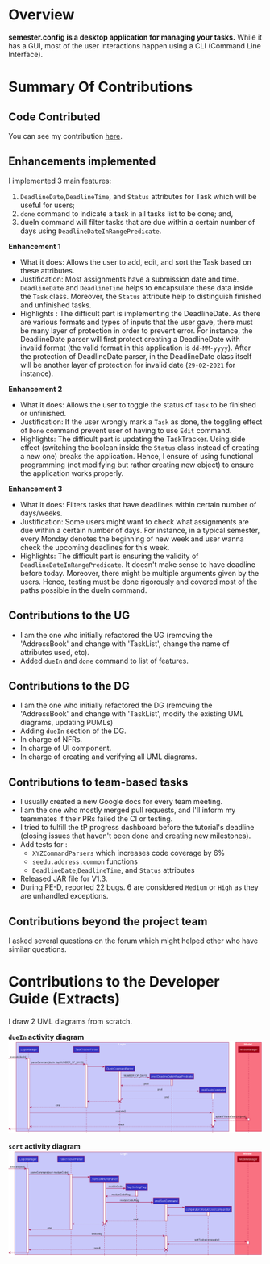 # Overview

**semester.config is a desktop application for managing your tasks.**
While it has a GUI, most of the user interactions happen using a CLI (Command Line Interface).

# Summary Of Contributions

## Code Contributed
You can see my contribution [here](https://nus-cs2103-ay2021s2.github.io/tp-dashboard/?search=&sort=groupTitle&sortWithin=title&since=&timeframe=commit&mergegroup=&groupSelect=groupByRepos&breakdown=false&tabOpen=true&tabType=authorship&tabAuthor=austenjs&tabRepo=AY2021S2-CS2103-T14-4%2Ftp%5Bmaster%5D&authorshipIsMergeGroup=false&authorshipFileTypes=docs~functional-code~test-code&authorshipIsBinaryFileTypeChecked=false).

## Enhancements implemented <br>
I implemented 3 main features:
1. `DeadlineDate`,`DeadlineTime`, and `Status` attributes for Task which will be useful for users;
2. `done` command to indicate a task in all tasks list to be done; and,
3. dueIn command will filter tasks that are due within a certain number of days using `DeadlineDateInRangePredicate`.

**Enhancement 1** <br>
* What it does: Allows the user to add, edit, and sort the Task based on these attributes.
* Justification: Most assignments have a submission date and time. `DeadlineDate` and `DeadlineTime`
helps to encapsulate these data inside the `Task` class.
Moreover, the `Status` attribute help to distinguish finished and unfinished tasks.
* Highlights :
The difficult part is implementing the DeadlineDate. As there are various formats and types of
inputs that the user gave, there must be many layer of protection in order to prevent error. For
instance, the DeadlineDate parser will first protect creating a DeadlineDate with invalid format
(the valid format in this application is `dd-MM-yyyy`). After the protection of DeadlineDate parser,
in the DeadlineDate class itself will be another layer of protection for invalid date (`29-02-2021`
for instance). 

**Enhancement 2** <br>
* What it does: Allows the user to toggle the status of `Task` to be finished or unfinished.
* Justification: If the user wrongly mark a `Task` as done, the toggling effect of `Done` command
prevent user of having to use `Edit` command.
* Highlights:
The difficult part is updating the TaskTracker. Using side effect (switching
the boolean inside the `Status` class instead of creating a new one) breaks the application. Hence,
I ensure of using functional programming (not modifying but rather creating new object) to ensure
the application works properly.

**Enhancement 3** <br>
* What it does: Filters tasks that have deadlines within certain number of days/weeks.
* Justification: Some users might want to check what assignments are due within a certain number of days.
For instance, in a typical semester, every Monday denotes the beginning of new week and user wanna
check the upcoming deadlines for this week.
* Highlights: 
The difficult part is ensuring the validity of `DeadlineDateInRangePredicate`. It doesn't
make sense to have deadline before today. Moreover, there might be multiple arguments given by the users.
Hence, testing must be done rigorously and covered most of the paths possible in the dueIn command.

## Contributions to the UG
* I am the one who initially refactored the UG (removing the 'AddressBook' and change with 'TaskList',
change the name of attributes used, etc).
* Added `dueIn` and `done` command to list of features.

## Contributions to the DG
* I am the one who initially refactored the DG (removing the 'AddressBook' and change with 'TaskList',
modify the existing UML diagrams, updating PUMLs)
* Adding `dueIn` section of the DG.
* In charge of NFRs.
* In charge of UI component.
* In charge of creating and verifying all UML diagrams.

## Contributions to team-based tasks

* I usually created a new Google docs for every team meeting. 
* I am the one who mostly merged pull requests, and I'll inform my teammates if their PRs failed the CI or testing.
* I tried to fulfill the tP progress dashboard before the tutorial's deadline (closing issues
that haven't been done and creating new milestones).
* Add tests for :
    * `XYZCommandParsers` which increases code coverage by 6%
    * `seedu.address.common` functions
    * `DeadlineDate`,`DeadlineTime`, and `Status` attributes
* Released JAR file for V1.3.
* During PE-D, reported 22 bugs. 6 are considered `Medium` or `High` as they are unhandled exceptions.

## Contributions beyond the project team
I asked several questions on the forum which might helped other who have similar questions.

# Contributions to the Developer Guide (Extracts)
I draw 2 UML diagrams from scratch.

**`dueIn` activity diagram**
![DueInSequenceDiagram](../images/DueInSequenceDiagram.png)

**`sort` activity diagram**
![SortSequenceDiagram](../images/SortSequenceDiagram.png)